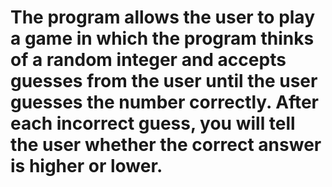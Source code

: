 # The program allows the user to play a game in which the program thinks of a random integer and accepts guesses from the user until the user guesses the number correctly. After each incorrect guess, you will tell the user whether the correct answer is higher or lower.
